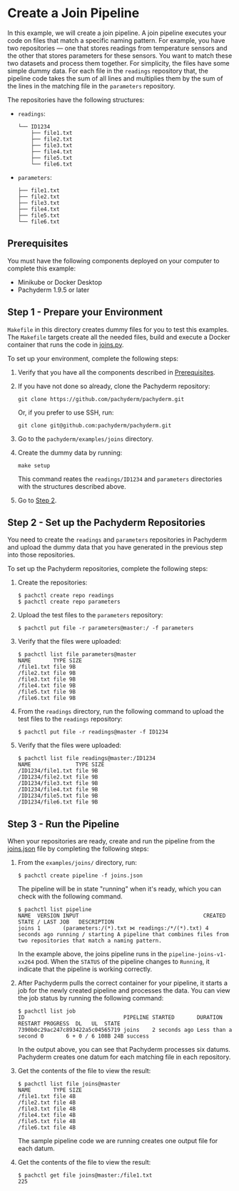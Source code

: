 # Create a Join Pipeline

In this example, we will create a join pipeline.
A join pipeline executes your code on files that match
a specific naming pattern. For example, you have two
repositories — one that stores readings from temperature
sensors and the other that stores parameters for these
sensors. You want to match these two datasets and process
them together. For simplicity, the files have some
simple dummy data. For each file in the `readings` repository that,
the pipeline code takes the sum of all lines and multiplies
them by the sum of the lines in the matching file in the
`parameters` repository. 

The repositories have the following structures:

* `readings`:

    ```shell
    └── ID1234
        ├── file1.txt
        ├── file2.txt
        ├── file3.txt
        ├── file4.txt
        ├── file5.txt
        └── file6.txt
    ```

 * `parameters`:

    ```shell
    ├── file1.txt
    ├── file2.txt
    ├── file3.txt
    ├── file4.txt
    ├── file5.txt
    └── file6.txt
    ```

## Prerequisites

You must have the following components deployed on your computer
to complete this example:

* Minikube or Docker Desktop
* Pachyderm 1.9.5 or later

## Step 1 - Prepare your Environment

`Makefile` in this directory creates dummy files for you
to test this examples. The `Makefile` targets create all the
needed files, build and execute a Docker container
that runs the code in [joins.py]().

To set up your environment, complete the following steps:

1. Verify that you have all the components described in [Prerequisites](#prerequisites).
1. If you have not done so already, clone the Pachyderm repository:

   ```shell
   git clone https://github.com/pachyderm/pachyderm.git
   ```

   Or, if you prefer to use SSH, run:

   ```shell
   git clone git@github.com:pachyderm/pachyderm.git
   ```

1. Go to the `pachyderm/examples/joins` directory.
1. Create the dummy data by running:

   ```shell
   make setup
   ```

   This command reates the `readings/ID1234` and  `parameters` directories
   with the structures described above.

1. Go to [Step 2](#step-2-set-up-the-pachyderm-repositories).

## Step 2 - Set up the Pachyderm Repositories

You need to create the `readings` and `parameters` repositories
in Pachyderm and upload the dummy data that you have generated
in the previous step into those repositories.

To set up the Pachyderm repositories, complete the following steps:

1. Create the repositories:

   ```shell
   $ pachctl create repo readings
   $ pachctl create repo parameters
   ```

1. Upload the test files to the `parameters` repository:

    ```shell
    $ pachctl put file -r parameters@master:/ -f parameters
    ```

 1. Verify that the files were uploaded:

    ```shell
    $ pachctl list file parameters@master
    NAME       TYPE SIZE
    /file1.txt file 9B
    /file2.txt file 9B
    /file3.txt file 9B
    /file4.txt file 9B
    /file5.txt file 9B
    /file6.txt file 9B
    ```

1. From the `readings` directory, run the following command to upload
   the test files to the `readings` repository:

   ```shell
   $ pachctl put file -r readings@master -f ID1234
   ```

1. Verify that the files were uploaded:

   ```shell
   $ pachctl list file readings@master:/ID1234
   NAME              TYPE SIZE
   /ID1234/file1.txt file 9B
   /ID1234/file2.txt file 9B
   /ID1234/file3.txt file 9B
   /ID1234/file4.txt file 9B
   /ID1234/file5.txt file 9B
   /ID1234/file6.txt file 9B
   ```

## Step 3 - Run the Pipeline

When your repositories are ready, create and run the pipeline
from the [joins.json](joins.json) file by completing the following steps:

1. From the `examples/joins/` directory, run:

   ```shell
   $ pachctl create pipeline -f joins.json
   ```
   The pipeline will be in state "running" when it's ready,
   which you can check with the following command.

   ```shell
   $ pachctl list pipeline
   NAME  VERSION INPUT                                       CREATED       STATE / LAST JOB   DESCRIPTION                                                                       
   joins 1       (parameters:/(*).txt ⋈ readings:/*/(*).txt) 4 seconds ago running / starting A pipeline that combines files from two repositories that match a naming pattern. 
   ```

   In the example above, the joins pipeline runs in the `pipeline-joins-v1-xx264`
   pod. When the `STATUS` of the pipeline changes to `Running`, it indicate that
   the pipeline is working correctly.

1. After Pachyderm pulls the correct container for your pipeline, it starts a job
   for the newly created pipeline and processes the data. You can view the job
   status by running the following command:

   ```shell
   $ pachctl list job
   ID                               PIPELINE STARTED       DURATION           RESTART PROGRESS  DL   UL  STATE
   7390b0c29ac247c893422a5c04565719 joins    2 seconds ago Less than a second 0       6 + 0 / 6 108B 24B success
   ```

   In the output above, you can see that Pachyderm processes six datums.
   Pachyderm creates one datum for each matching file in each repository.

1. Get the contents of the file to view the result:

   ```shell
   $ pachctl list file joins@master
   NAME       TYPE SIZE
   /file1.txt file 4B
   /file2.txt file 4B
   /file3.txt file 4B
   /file4.txt file 4B
   /file5.txt file 4B
   /file6.txt file 4B
   ```

   The sample pipeline code we are running creates one output file for each
   datum.

1. Get the contents of the file to view the result:

   ```
   $ pachctl get file joins@master:/file1.txt
   225
   ```
